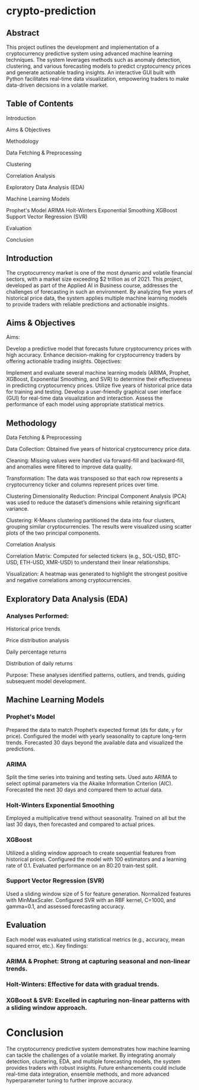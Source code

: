 # crypto-prediction
## Abstract
This project outlines the development and implementation of a cryptocurrency predictive system using advanced machine learning techniques. The system leverages methods such as anomaly detection, clustering, and various forecasting models to predict cryptocurrency prices and generate actionable trading insights. An interactive GUI built with Python facilitates real-time data visualization, empowering traders to make data-driven decisions in a volatile market.

## Table of Contents
Introduction

Aims & Objectives

Methodology

Data Fetching & Preprocessing

Clustering

Correlation Analysis

Exploratory Data Analysis (EDA)

Machine Learning Models

Prophet's Model
ARIMA
Holt-Winters Exponential Smoothing
XGBoost
Support Vector Regression (SVR)

Evaluation

Conclusion

## Introduction
The cryptocurrency market is one of the most dynamic and volatile financial sectors, with a market size exceeding $2 trillion as of 2021. This project, developed as part of the Applied AI in Business course, addresses the challenges of forecasting in such an environment. By analyzing five years of historical price data, the system applies multiple machine learning models to provide traders with reliable predictions and actionable insights.

## Aims & Objectives
Aims:

Develop a predictive model that forecasts future cryptocurrency prices with high accuracy.
Enhance decision-making for cryptocurrency traders by offering actionable trading insights.
Objectives:

Implement and evaluate several machine learning models (ARIMA, Prophet, XGBoost, Exponential Smoothing, and SVR) to determine their effectiveness in predicting cryptocurrency prices.
Utilize five years of historical price data for training and testing.
Develop a user-friendly graphical user interface (GUI) for real-time data visualization and interaction.
Assess the performance of each model using appropriate statistical metrics.

## Methodology

Data Fetching & Preprocessing

Data Collection: Obtained five years of historical cryptocurrency price data.

Cleaning: Missing values were handled via forward-fill and backward-fill, and anomalies were filtered to improve data quality.

Transformation: The data was transposed so that each row represents a cryptocurrency ticker and columns represent prices over time.

Clustering
Dimensionality Reduction: Principal Component Analysis (PCA) was used to reduce the dataset’s dimensions while retaining significant variance.

Clustering: K-Means clustering partitioned the data into four clusters, grouping similar cryptocurrencies. The results were visualized using scatter plots of the two principal components.

Correlation Analysis

Correlation Matrix: Computed for selected tickers (e.g., SOL-USD, BTC-USD, ETH-USD, XMR-USD) to understand their linear relationships.

Visualization: A heatmap was generated to highlight the strongest positive and negative correlations among cryptocurrencies.

## Exploratory Data Analysis (EDA)

### Analyses Performed:

Historical price trends

Price distribution analysis

Daily percentage returns

Distribution of daily returns

Purpose: These analyses identified patterns, outliers, and trends, guiding subsequent model development.

## Machine Learning Models
### Prophet's Model
Prepared the data to match Prophet’s expected format (ds for date, y for price).
Configured the model with yearly seasonality to capture long-term trends.
Forecasted 30 days beyond the available data and visualized the predictions.
### ARIMA
Split the time series into training and testing sets.
Used auto ARIMA to select optimal parameters via the Akaike Information Criterion (AIC).
Forecasted the next 30 days and compared them to actual data.
### Holt-Winters Exponential Smoothing
Employed a multiplicative trend without seasonality.
Trained on all but the last 30 days, then forecasted and compared to actual prices.
### XGBoost
Utilized a sliding window approach to create sequential features from historical prices.
Configured the model with 100 estimators and a learning rate of 0.1.
Evaluated performance on an 80:20 train-test split.
### Support Vector Regression (SVR)
Used a sliding window size of 5 for feature generation.
Normalized features with MinMaxScaler.
Configured SVR with an RBF kernel, C=1000, and gamma=0.1, and assessed forecasting accuracy.
## Evaluation
Each model was evaluated using statistical metrics (e.g., accuracy, mean squared error, etc.). Key findings:

### ARIMA & Prophet: Strong at capturing seasonal and non-linear trends.
### Holt-Winters: Effective for data with gradual trends.
### XGBoost & SVR: Excelled in capturing non-linear patterns with a sliding window approach.
# Conclusion
The cryptocurrency predictive system demonstrates how machine learning can tackle the challenges of a volatile market. By integrating anomaly detection, clustering, EDA, and multiple forecasting models, the system provides traders with robust insights. Future enhancements could include real-time data integration, ensemble methods, and more advanced hyperparameter tuning to further improve accuracy.
